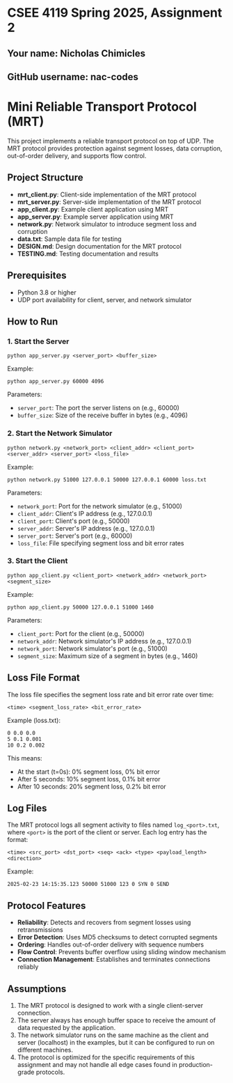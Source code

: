 # CSEE 4119 Spring 2025, Assignment 2
## Your name: Nicholas Chimicles
## GitHub username: nac-codes

# Mini Reliable Transport Protocol (MRT)

This project implements a reliable transport protocol on top of UDP. The MRT protocol provides protection against segment losses, data corruption, out-of-order delivery, and supports flow control.

## Project Structure

- **mrt_client.py**: Client-side implementation of the MRT protocol
- **mrt_server.py**: Server-side implementation of the MRT protocol
- **app_client.py**: Example client application using MRT
- **app_server.py**: Example server application using MRT
- **network.py**: Network simulator to introduce segment loss and corruption
- **data.txt**: Sample data file for testing
- **DESIGN.md**: Design documentation for the MRT protocol
- **TESTING.md**: Testing documentation and results

## Prerequisites

- Python 3.8 or higher
- UDP port availability for client, server, and network simulator

## How to Run

### 1. Start the Server

```
python app_server.py <server_port> <buffer_size>
```

Example:
```
python app_server.py 60000 4096
```

Parameters:
- `server_port`: The port the server listens on (e.g., 60000)
- `buffer_size`: Size of the receive buffer in bytes (e.g., 4096)

### 2. Start the Network Simulator

```
python network.py <network_port> <client_addr> <client_port> <server_addr> <server_port> <loss_file>
```

Example:
```
python network.py 51000 127.0.0.1 50000 127.0.0.1 60000 loss.txt
```

Parameters:
- `network_port`: Port for the network simulator (e.g., 51000)
- `client_addr`: Client's IP address (e.g., 127.0.0.1)
- `client_port`: Client's port (e.g., 50000)
- `server_addr`: Server's IP address (e.g., 127.0.0.1)
- `server_port`: Server's port (e.g., 60000)
- `loss_file`: File specifying segment loss and bit error rates

### 3. Start the Client

```
python app_client.py <client_port> <network_addr> <network_port> <segment_size>
```

Example:
```
python app_client.py 50000 127.0.0.1 51000 1460
```

Parameters:
- `client_port`: Port for the client (e.g., 50000)
- `network_addr`: Network simulator's IP address (e.g., 127.0.0.1)
- `network_port`: Network simulator's port (e.g., 51000)
- `segment_size`: Maximum size of a segment in bytes (e.g., 1460)

## Loss File Format

The loss file specifies the segment loss rate and bit error rate over time:

```
<time> <segment_loss_rate> <bit_error_rate>
```

Example (loss.txt):
```
0 0.0 0.0
5 0.1 0.001
10 0.2 0.002
```

This means:
- At the start (t=0s): 0% segment loss, 0% bit error
- After 5 seconds: 10% segment loss, 0.1% bit error
- After 10 seconds: 20% segment loss, 0.2% bit error

## Log Files

The MRT protocol logs all segment activity to files named `log_<port>.txt`, where `<port>` is the port of the client or server. Each log entry has the format:

```
<time> <src_port> <dst_port> <seq> <ack> <type> <payload_length> <direction>
```

Example:
```
2025-02-23 14:15:35.123 50000 51000 123 0 SYN 0 SEND
```

## Protocol Features

- **Reliability**: Detects and recovers from segment losses using retransmissions
- **Error Detection**: Uses MD5 checksums to detect corrupted segments
- **Ordering**: Handles out-of-order delivery with sequence numbers
- **Flow Control**: Prevents buffer overflow using sliding window mechanism
- **Connection Management**: Establishes and terminates connections reliably

## Assumptions

1. The MRT protocol is designed to work with a single client-server connection.
2. The server always has enough buffer space to receive the amount of data requested by the application.
3. The network simulator runs on the same machine as the client and server (localhost) in the examples, but it can be configured to run on different machines.
4. The protocol is optimized for the specific requirements of this assignment and may not handle all edge cases found in production-grade protocols.